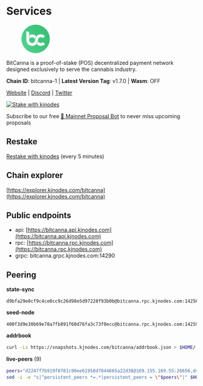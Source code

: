 # Services

<figure><img src="https://raw.githubusercontent.com/kj89/cosmos-images/main/logos/bitcanna.png" alt=""><figcaption></figcaption></figure>

BitCanna is a proof-of-stake (POS) decentralized payment network designed exclusively to serve the cannabis industry. 

**Chain ID**: bitcanna-1 | **Latest Version Tag**: v1.7.0 | **Wasm**: OFF

[Website](https://www.bitcanna.io) | [Discord](https://discord.gg/9AVrzaVQvs) | [Twitter](https://twitter.com/BitCannaGlobal)

[![Stake with kjnodes](https://i.ibb.co/cr44Q8j/button-stake-with-kjnodes.png)](https://restake.app/bitcanna/bcnavaloper1aym6s8eza7kjvnxuwxufrzccz6vqvgnsc47cc7)

Subscribe to our free [🤖 Mainnet Proposal Bot](https://t.me/kjnodes_proposal_bot) to never miss upcoming proposals

## Restake

[Restake with kjnodes](https://restake.app/bitcanna/bcnavaloper1aym6s8eza7kjvnxuwxufrzccz6vqvgnsc47cc7) (every 5 minutes)
## Chain explorer
[https://explorer.kjnodes.com/bitcanna](https://explorer.kjnodes.com/bitcanna)

## Public endpoints

* api: [https://bitcanna.api.kjnodes.com](https://bitcanna.api.kjnodes.com)
* rpc: [https://bitcanna.rpc.kjnodes.com](https://bitcanna.rpc.kjnodes.com)
* grpc: bitcanna.grpc.kjnodes.com:14290

## Peering

**state-sync**

```text
d9bfa29e0cf9c4ce0cc9c26d98e5d97228f93b0b@bitcanna.rpc.kjnodes.com:14256
```

**seed-node**

```text
400f3d9e30b69e78a7fb891f60d76fa3c73f0ecc@bitcanna.rpc.kjnodes.com:14259
```

**addrbook**
```bash
curl -Ls https://snapshots.kjnodes.com/bitcanna/addrbook.json > $HOME/.bcna/config/addrbook.json
```

**live-peers** (9)
```bash
peers="d2247f7b919f0781c90ee61958d7044665a22d38@169.155.169.55:26656,d435c2257256e12c697f0155edcd1695f2d9445d@95.214.53.218:32656,d9bfa29e0cf9c4ce0cc9c26d98e5d97228f93b0b@65.109.88.38:14256,b212d5740b2e11e54f56b072dc13b6134650cfb5@169.155.168.54:26656,66ed3885f2932912df2b04646d2c3d643467719b@212.227.115.165:26656,4dabde84771e8689403ce7c8b76d27e555ab2f00@65.21.136.170:50656,5bb0a042e8a4ee28bcda1e26148e57787e75a42e@23.88.69.22:28466,7c00beb4956bc40cd33ced6e2c2ffe07d4fa32e7@95.216.242.82:36656,ec4796daea06ecf0e51819b931fbcb3e1a99b137@144.91.101.49:26656"
sed -i -e "s|^persistent_peers *=.*|persistent_peers = \"$peers\"|" $HOME/.bcna/config/config.toml
```
